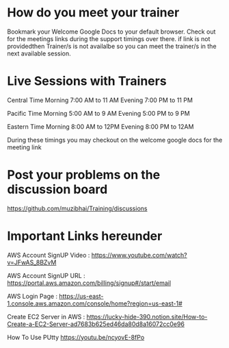 # How do you meet your trainer
Bookmark your Welcome Google Docs to your default browser.
Check out for the meetings links during the support timings over there.
if link is not providedthen Trainer/s is not availalbe  so you can meet the trainer/s in the next available session.

# Live Sessions with Trainers

Central Time 
Morning 7:00 AM to 11 AM
Evening 7:00 PM to 11 PM

Pacific Time
Morning 5:00 AM to 9 AM
Evening 5:00 PM to 9 PM

Eastern Time 
Morning 8:00 AM to 12PM
Evening 8:00 PM to 12AM

During these timings you may checkout on the welcome google docs for the meeting link 


# Post your problems on the discussion board 

https://github.com/muzibhai/Training/discussions


# Important Links hereunder

AWS Account SignUP Video : https://www.youtube.com/watch?v=JFwAS_8BZvM

AWS Account SignUP URL : https://portal.aws.amazon.com/billing/signup#/start/email

AWS Login Page : https://us-east-1.console.aws.amazon.com/console/home?region=us-east-1#

Create EC2 Server in AWS : https://lucky-hide-390.notion.site/How-to-Create-a-EC2-Server-ad7683b625ed46da80d8a16072cc0e96

How To Use PUtty https://youtu.be/ncyovE-8fPo


